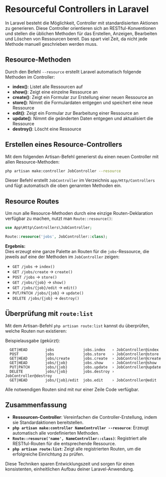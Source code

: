 # Resourceful Controllers in Laravel

In Laravel besteht die Möglichkeit, Controller mit standardisierten Aktionen zu generieren. Diese Controller orientieren sich an RESTful-Konventionen und stellen die üblichen Methoden für das Erstellen, Anzeigen, Bearbeiten und Löschen von Ressourcen bereit. Das spart viel Zeit, da nicht jede Methode manuell geschrieben werden muss.

## Resource-Methoden

Durch den Befehl `--resource` erstellt Laravel automatisch folgende Methoden im Controller:

- **index()**: Listet alle Ressourcen auf
- **show()**: Zeigt eine einzelne Ressource an
- **create()**: Zeigt ein Formular zur Erstellung einer neuen Ressource an
- **store()**: Nimmt die Formulardaten entgegen und speichert eine neue Ressource
- **edit()**: Zeigt ein Formular zur Bearbeitung einer Ressource an
- **update()**: Nimmt die geänderten Daten entgegen und aktualisiert die Ressource
- **destroy()**: Löscht eine Ressource

## Erstellen eines Resource-Controllers

Mit dem folgenden Artisan-Befehl generierst du einen neuen Controller mit allen Resource-Methoden:

```bash
php artisan make:controller JobController --resource
```

Dieser Befehl erstellt `JobController` im Verzeichnis `app/Http/Controllers` und fügt automatisch die oben genannten Methoden ein.

## Resource Routes

Um nun alle Resource-Methoden durch eine einzige Routen-Deklaration verfügbar zu machen, nutzt man `Route::resource()`:

```php
use App\Http\Controllers\JobController;

Route::resource('jobs', JobController::class);
```

**Ergebnis:**  
Dies erzeugt eine ganze Palette an Routen für die `jobs`-Ressource, die jeweils auf eine der Methoden im `JobController` zeigen:

- `GET /jobs` → `index()`
- `GET /jobs/create` → `create()`
- `POST /jobs` → `store()`
- `GET /jobs/{job}` → `show()`
- `GET /jobs/{job}/edit` → `edit()`
- `PUT/PATCH /jobs/{job}` → `update()`
- `DELETE /jobs/{job}` → `destroy()`

## Überprüfung mit `route:list`

Mit dem Artisan-Befehl `php artisan route:list` kannst du überprüfen, welche Routen nun existieren:

Beispielausgabe (gekürzt):

```
  GET|HEAD        jobs             jobs.index   › JobController@index
  POST            jobs             jobs.store   › JobController@store
  GET|HEAD        jobs/create      jobs.create  › JobController@create
  GET|HEAD        jobs/{job}       jobs.show    › JobController@show
  PUT|PATCH       jobs/{job}       jobs.update  › JobController@update
  DELETE          jobs/{job}       jobs.destroy › JobController@destroy
  GET|HEAD        jobs/{job}/edit  jobs.edit    › JobController@edit
```

Alle notwendigen Routen sind mit nur einer Zeile Code verfügbar.

## Zusammenfassung

- **Ressourcen-Controller**: Vereinfachen die Controller-Erstellung, indem sie Standardaktionen bereitstellen.
- **`php artisan make:controller NameController --resource`**: Erzeugt automatisch alle vordefinierten Methoden.
- **`Route::resource('name', NameController::class)`**: Registriert alle RESTful-Routen für die entsprechende Ressource.
- **`php artisan route:list`**: Zeigt alle registrierten Routen, um die erfolgreiche Einrichtung zu prüfen.

Diese Techniken sparen Entwicklungszeit und sorgen für einen konsistenten, einheitlichen Aufbau deiner Laravel-Anwendung.